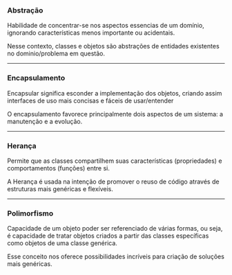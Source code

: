 ### Abstração 

Habilidade de concentrar-se nos aspectos essencias de um domínio, ignorando características menos importante ou acidentais.

Nesse contexto, classes e objetos são abstrações de entidades existentes no dominio/problema em questão.

---

### Encapsulamento

Encapsular significa esconder a implementação dos objetos, criando assim interfaces de uso mais concisas e fáceis de usar/entender

O encapsulamento favorece principalmente dois aspectos de um sistema: a manutenção e a evolução.

--- 

### Herança

Permite que as classes compartilhem suas características (propriedades) e comportamentos (funções) entre si.

A Herança é usada na intenção de promover o reuso de código através de estruturas mais genéricas e flexíveis.

---

### Polimorfismo

Capacidade de um objeto poder ser referenciado de várias formas, ou seja, é capacidade de tratar objetos criados a partir 
das classes específicas como objetos de uma classe genérica.

Esse conceito nos oferece possibilidades incríveis para criação de soluções mais genéricas.
